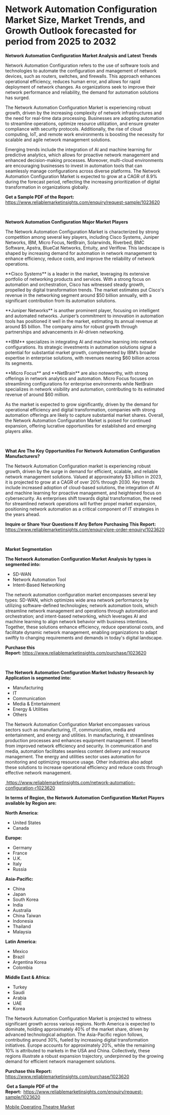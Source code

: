 <p><h1>Network Automation Configuration Market Size, Market Trends, and Growth Outlook forecasted for period from 2025 to 2032</h1></p><p><strong>Network Automation Configuration Market Analysis and Latest Trends</strong></p>
<p><p>Network Automation Configuration refers to the use of software tools and technologies to automate the configuration and management of network devices, such as routers, switches, and firewalls. This approach enhances operational efficiency, reduces human error, and allows for rapid deployment of network changes. As organizations seek to improve their network performance and reliability, the demand for automation solutions has surged.</p><p>The Network Automation Configuration Market is experiencing robust growth, driven by the increasing complexity of network infrastructures and the need for real-time data processing. Businesses are adopting automation to streamline operations, optimize resource utilization, and ensure greater compliance with security protocols. Additionally, the rise of cloud computing, IoT, and remote work environments is boosting the necessity for scalable and agile network management solutions.</p><p>Emerging trends include the integration of AI and machine learning for predictive analytics, which allows for proactive network management and enhanced decision-making processes. Moreover, multi-cloud environments are encouraging businesses to invest in automation tools that can seamlessly manage configurations across diverse platforms. The Network Automation Configuration Market is expected to grow at a CAGR of 8.9% during the forecast period, reflecting the increasing prioritization of digital transformation in organizations globally.</p></p>
<p><strong>Get a Sample PDF of the Report:&nbsp;</strong> <a href="https://www.reliablemarketinsights.com/enquiry/request-sample/1023620?utm_campaign=2102&utm_medium=2&utm_source=Github&utm_content=ia&utm_term=06032025&utm_id=network-automation-configuration">https://www.reliablemarketinsights.com/enquiry/request-sample/1023620</a></p>
<p>&nbsp;</p>
<p><strong>Network Automation Configuration Major Market Players</strong></p>
<p><p>The Network Automation Configuration Market is characterized by strong competition among several key players, including Cisco Systems, Juniper Networks, IBM, Micro Focus, NetBrain, Solarwinds, Riverbed, BMC Software, Apstra, BlueCat Networks, Entuity, and Veriflow. This landscape is shaped by increasing demand for automation in network management to enhance efficiency, reduce costs, and improve the reliability of network operations.</p><p>**Cisco Systems** is a leader in the market, leveraging its extensive portfolio of networking products and services. With a strong focus on automation and orchestration, Cisco has witnessed steady growth, propelled by digital transformation trends. The market estimates put Cisco's revenue in the networking segment around $50 billion annually, with a significant contribution from its automation solutions.</p><p>**Juniper Networks** is another prominent player, focusing on intelligent and automated networks. Juniper’s commitment to innovation in automation tools has positioned it well in the market, estimating its annual revenue at around $5 billion. The company aims for robust growth through partnerships and advancements in AI-driven networking.</p><p>**IBM** specializes in integrating AI and machine learning into network configurations. Its strategic investments in automation solutions signal a potential for substantial market growth, complemented by IBM’s broader expertise in enterprise solutions, with revenues nearing $60 billion across its segments.</p><p>**Micro Focus** and **NetBrain** are also noteworthy, with strong offerings in network analytics and automation. Micro Focus focuses on streamlining configurations for enterprise environments while NetBrain specializes in network visibility and automation, contributing to its estimated revenue of around $60 million.</p><p>As the market is expected to grow significantly, driven by the demand for operational efficiency and digital transformation, companies with strong automation offerings are likely to capture substantial market shares. Overall, the Network Automation Configuration Market is poised for continued expansion, offering lucrative opportunities for established and emerging players alike.</p></p>
<p>&nbsp;</p>
<p><strong>What Are The Key Opportunities For Network Automation Configuration Manufacturers?</strong></p>
<p><p>The Network Automation Configuration market is experiencing robust growth, driven by the surge in demand for efficient, scalable, and reliable network management solutions. Valued at approximately $3 billion in 2023, it is projected to grow at a CAGR of over 20% through 2030. Key trends include increased adoption of cloud-based solutions, the integration of AI and machine learning for proactive management, and heightened focus on cybersecurity. As enterprises shift towards digital transformation, the need for streamlined network operations will further propel market expansion, positioning network automation as a critical component of IT strategies in the years ahead.</p></p>
<p><strong>Inquire or Share Your Questions If Any Before Purchasing This Report:</strong> <a href="https://www.reliablemarketinsights.com/enquiry/pre-order-enquiry/1023620?utm_campaign=2102&utm_medium=2&utm_source=Github&utm_content=ia&utm_term=06032025&utm_id=network-automation-configuration">https://www.reliablemarketinsights.com/enquiry/pre-order-enquiry/1023620</a></p>
<p>&nbsp;</p>
<p><strong>Market Segmentation</strong></p>
<p><strong>The Network Automation Configuration Market Analysis by types is segmented into:</strong></p>
<p><ul><li>SD-WAN</li><li>Network Automation Tool</li><li>Intent-Based Networking</li></ul></p>
<p><p>The network automation configuration market encompasses several key types: SD-WAN, which optimizes wide area network performance by utilizing software-defined technologies; network automation tools, which streamline network management and operations through automation and orchestration; and intent-based networking, which leverages AI and machine learning to align network behavior with business intentions. Together, these solutions enhance efficiency, reduce operational costs, and facilitate dynamic network management, enabling organizations to adapt swiftly to changing requirements and demands in today's digital landscape.</p></p>
<p><strong>Purchase this Report:&nbsp;</strong><a href="https://www.reliablemarketinsights.com/purchase/1023620?utm_campaign=2102&utm_medium=2&utm_source=Github&utm_content=ia&utm_term=06032025&utm_id=network-automation-configuration">https://www.reliablemarketinsights.com/purchase/1023620</a></p>
<p>&nbsp;</p>
<p><strong>The Network Automation Configuration Market Industry Research by Application is segmented into:</strong></p>
<p><ul><li>Manufacturing</li><li>IT</li><li>Communication</li><li>Media & Entertainment</li><li>Energy & Utilities</li><li>Others</li></ul></p>
<p><p>The Network Automation Configuration Market encompasses various sectors such as manufacturing, IT, communication, media and entertainment, and energy and utilities. In manufacturing, it streamlines production processes and enhances equipment management. IT benefits from improved network efficiency and security. In communication and media, automation facilitates seamless content delivery and resource management. The energy and utilities sector uses automation for monitoring and optimizing resource usage. Other industries also adopt these solutions to increase operational efficiency and reduce costs through effective network management.</p></p>
<p><a href="https://www.reliablemarketinsights.com/network-automation-configuration-r1023620?utm_campaign=2102&utm_medium=2&utm_source=Github&utm_content=ia&utm_term=06032025&utm_id=network-automation-configuration">&nbsp;https://www.reliablemarketinsights.com/network-automation-configuration-r1023620</a></p>
<p><strong>In terms of Region, the Network Automation Configuration Market Players available by Region are:</strong></p>
<p>
    <p> <strong> North America: </strong>
        <ul>
            <li>United States</li>
            <li>Canada</li>
        </ul>
        </p> 
    <p> <strong> Europe: </strong>
        <ul>
            <li>Germany</li>
            <li>France</li>
            <li>U.K.</li>
            <li>Italy</li>
            <li>Russia</li>
        </ul>
        </p> 
    <p> <strong> Asia-Pacific: </strong>
        <ul>
            <li>China</li>
            <li>Japan</li>
            <li>South Korea</li>
            <li>India</li>
            <li>Australia</li>
            <li>China Taiwan</li>
            <li>Indonesia</li>
            <li>Thailand</li>
            <li>Malaysia</li>
        </ul>
        </p> 
    <p> <strong> Latin America: </strong>
        <ul>
            <li>Mexico</li>
            <li>Brazil</li>
            <li>Argentina Korea</li>
            <li>Colombia</li>
        </ul>
        </p> 
    <p> <strong> Middle East & Africa: </strong>
        <ul>
            <li>Turkey</li>
            <li>Saudi</li>
            <li>Arabia</li>
            <li>UAE</li>
            <li>Korea</li>
        </ul>
    </p>
    </p>
<p><p>The Network Automation Configuration Market is projected to witness significant growth across various regions. North America is expected to dominate, holding approximately 40% of the market share, driven by advanced technological adoption. The Asia-Pacific region follows, contributing around 30%, fueled by increasing digital transformation initiatives. Europe accounts for approximately 20%, while the remaining 10% is attributed to markets in the USA and China. Collectively, these regions illustrate a robust expansion trajectory, underpinned by the growing demand for efficient network management solutions.</p></p>
<p><strong>Purchase this Report: </strong><a href="https://www.reliablemarketinsights.com/purchase/1023620?utm_campaign=2102&utm_medium=2&utm_source=Github&utm_content=ia&utm_term=06032025&utm_id=network-automation-configuration">https://www.reliablemarketinsights.com/purchase/1023620</a></p>
<p>&nbsp;<strong>Get a Sample PDF of the Report:&nbsp;&nbsp;</strong><a href="https://www.reliablemarketinsights.com/enquiry/request-sample/1023620?utm_campaign=2102&utm_medium=2&utm_source=Github&utm_content=ia&utm_term=06032025&utm_id=network-automation-configuration">https://www.reliablemarketinsights.com/enquiry/request-sample/1023620</a></p>
<p><strong></strong></p>
<p><p><a href="https://github.com/mahnoor2003/Market-Research-Report-List-7/blob/main/mobile-operating-theatre-market.md?utm_campaign=2102&utm_medium=2&utm_source=Github&utm_content=ia&utm_term=06032025&utm_id=network-automation-configuration">Mobile Operating Theatre Market</a></p></p>